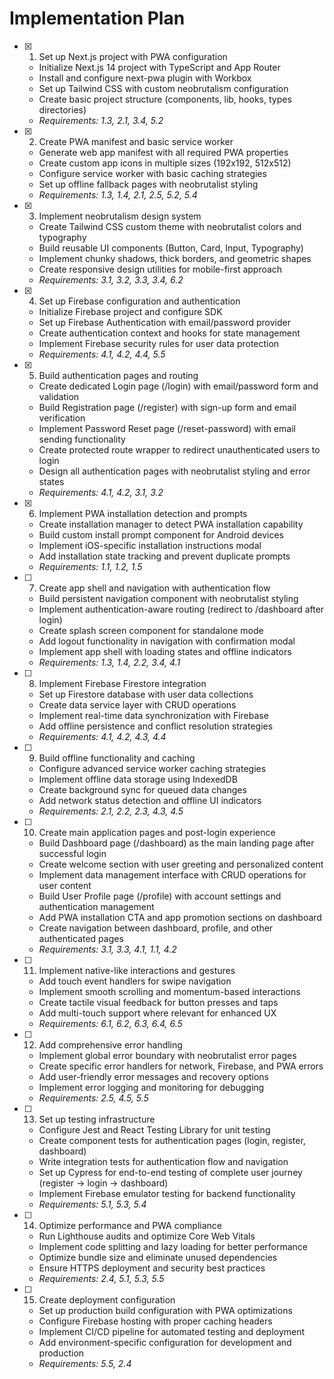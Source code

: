 # Implementation Plan

- [x] 1. Set up Next.js project with PWA configuration
  - Initialize Next.js 14 project with TypeScript and App Router
  - Install and configure next-pwa plugin with Workbox
  - Set up Tailwind CSS with custom neobrutalism configuration
  - Create basic project structure (components, lib, hooks, types directories)
  - _Requirements: 1.3, 2.1, 3.4, 5.2_

- [x] 2. Create PWA manifest and basic service worker
  - Generate web app manifest with all required PWA properties
  - Create custom app icons in multiple sizes (192x192, 512x512)
  - Configure service worker with basic caching strategies
  - Set up offline fallback pages with neobrutalist styling
  - _Requirements: 1.3, 1.4, 2.1, 2.5, 5.2, 5.4_

- [x] 3. Implement neobrutalism design system
  - Create Tailwind CSS custom theme with neobrutalist colors and typography
  - Build reusable UI components (Button, Card, Input, Typography)
  - Implement chunky shadows, thick borders, and geometric shapes
  - Create responsive design utilities for mobile-first approach
  - _Requirements: 3.1, 3.2, 3.3, 3.4, 6.2_

- [x] 4. Set up Firebase configuration and authentication
  - Initialize Firebase project and configure SDK
  - Set up Firebase Authentication with email/password provider
  - Create authentication context and hooks for state management
  - Implement Firebase security rules for user data protection
  - _Requirements: 4.1, 4.2, 4.4, 5.5_

- [x] 5. Build authentication pages and routing
  - Create dedicated Login page (/login) with email/password form and validation
  - Build Registration page (/register) with sign-up form and email verification
  - Implement Password Reset page (/reset-password) with email sending functionality
  - Create protected route wrapper to redirect unauthenticated users to login
  - Design all authentication pages with neobrutalist styling and error states
  - _Requirements: 4.1, 4.2, 3.1, 3.2_

- [x] 6. Implement PWA installation detection and prompts
  - Create installation manager to detect PWA installation capability
  - Build custom install prompt component for Android devices
  - Implement iOS-specific installation instructions modal
  - Add installation state tracking and prevent duplicate prompts
  - _Requirements: 1.1, 1.2, 1.5_

- [ ] 7. Create app shell and navigation with authentication flow
  - Build persistent navigation component with neobrutalist styling
  - Implement authentication-aware routing (redirect to /dashboard after login)
  - Create splash screen component for standalone mode
  - Add logout functionality in navigation with confirmation modal
  - Implement app shell with loading states and offline indicators
  - _Requirements: 1.3, 1.4, 2.2, 3.4, 4.1_

- [ ] 8. Implement Firebase Firestore integration
  - Set up Firestore database with user data collections
  - Create data service layer with CRUD operations
  - Implement real-time data synchronization with Firebase
  - Add offline persistence and conflict resolution strategies
  - _Requirements: 4.1, 4.2, 4.3, 4.4_

- [ ] 9. Build offline functionality and caching
  - Configure advanced service worker caching strategies
  - Implement offline data storage using IndexedDB
  - Create background sync for queued data changes
  - Add network status detection and offline UI indicators
  - _Requirements: 2.1, 2.2, 2.3, 4.3, 4.5_

- [ ] 10. Create main application pages and post-login experience
  - Build Dashboard page (/dashboard) as the main landing page after successful login
  - Create welcome section with user greeting and personalized content
  - Implement data management interface with CRUD operations for user content
  - Build User Profile page (/profile) with account settings and authentication management
  - Add PWA installation CTA and app promotion sections on dashboard
  - Create navigation between dashboard, profile, and other authenticated pages
  - _Requirements: 3.1, 3.3, 4.1, 1.1, 4.2_

- [ ] 11. Implement native-like interactions and gestures
  - Add touch event handlers for swipe navigation
  - Implement smooth scrolling and momentum-based interactions
  - Create tactile visual feedback for button presses and taps
  - Add multi-touch support where relevant for enhanced UX
  - _Requirements: 6.1, 6.2, 6.3, 6.4, 6.5_

- [ ] 12. Add comprehensive error handling
  - Implement global error boundary with neobrutalist error pages
  - Create specific error handlers for network, Firebase, and PWA errors
  - Add user-friendly error messages and recovery options
  - Implement error logging and monitoring for debugging
  - _Requirements: 2.5, 4.5, 5.5_

- [ ] 13. Set up testing infrastructure
  - Configure Jest and React Testing Library for unit testing
  - Create component tests for authentication pages (login, register, dashboard)
  - Write integration tests for authentication flow and navigation
  - Set up Cypress for end-to-end testing of complete user journey (register → login → dashboard)
  - Implement Firebase emulator testing for backend functionality
  - _Requirements: 5.1, 5.3, 5.4_

- [ ] 14. Optimize performance and PWA compliance
  - Run Lighthouse audits and optimize Core Web Vitals
  - Implement code splitting and lazy loading for better performance
  - Optimize bundle size and eliminate unused dependencies
  - Ensure HTTPS deployment and security best practices
  - _Requirements: 2.4, 5.1, 5.3, 5.5_

- [ ] 15. Create deployment configuration
  - Set up production build configuration with PWA optimizations
  - Configure Firebase hosting with proper caching headers
  - Implement CI/CD pipeline for automated testing and deployment
  - Add environment-specific configuration for development and production
  - _Requirements: 5.5, 2.4_